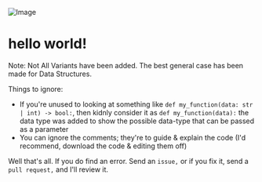 ![Image](https://github.com/user-attachments/assets/126dc2cc-c02f-4dba-963f-1db90662a507)


# hello world!

Note: Not All Variants have been added. The best general case has been made for Data Structures.

Things to ignore:

- If you're unused to looking at something like `def my_function(data: str | int) -> bool:`, then kidnly consider it as `def my_function(data):` the data type was added to show the possible data-type that can be passed as a parameter
- You can ignore the comments; they're to guide & explain the code (I'd recommend, download the code & editing them off)


Well that's all. If you do find an error. Send an `issue,` or if you fix it, send a `pull request,` and I'll review it.
